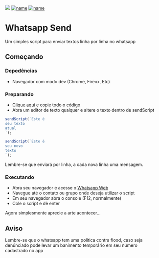 
<img src="https://img.shields.io/badge/JavaScript-F7DF1E?style=for-the-badge&logo=javascript&logoColor=black"> [![name](https://img.shields.io/badge/Telegram-2CA5E0?style=for-the-badge&logo=telegram&logoColor=white)](https://t.me/akirahx) [![name](https://img.shields.io/badge/WhatsApp-25D366?style=for-the-badge&logo=whatsapp&logoColor=white)](https://wa.me/5511073584242)



# Whatsapp Send

Um simples script para enviar textos linha por linha no whatsapp

## Começando

### Depedências

* Navegador com modo dev (Chrome, Fireox, Etc)

### Preparando

* [Clique aqui](https://raw.githubusercontent.com/AkirahX/whatsapp-send/main/WppFloodSapp.js) e copie todo o código
* Abra um editor de texto qualquer e altere o texto dentro de sendScript

```js
sendScript(`Este é
seu texto
atual
`);
```

```js
sendScript(`Este é
seu novo
texto
`);
```

Lembre-se que enviará por linha, a cada nova linha uma mensagem.


### Executando

* Abra seu navegador e acesse o [Whatsapp Web](web.whatsapp.com)
* Navegue até o contato ou grupo onde deseja utilizar o script
* Em seu navegador abra o console (F12, normalmente)
* Cole o script e dê enter

Agora simplesmente aprecie a arte acontecer...

## Aviso

Lembre-se que o whatsapp tem uma política contra flood, caso seja denúnciado pode levar um banimento temporário em seu número cadastrado no app

